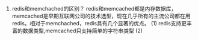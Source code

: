 1. redis和memchached的区别？
redis和memcached都是内存数据库，memcached是早期互联网公司的技术选型，现在几乎所有的主流公司都在用redis。相对于memchached，redis具有几个显著的优点。
(1) redis支持更丰富的数据类型,memcached只支持简单的字符串类型
(2) 

